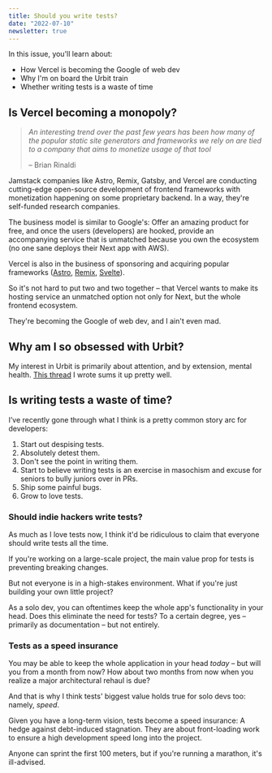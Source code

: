 ```yaml
---
title: Should you write tests?
date: "2022-07-10"
newsletter: true
---
```


In this issue, you'll learn about:

* How Vercel is becoming the Google of web dev
* Why I'm on board the Urbit train
* Whether writing tests is a waste of time

## Is Vercel becoming a monopoly?

> *An interesting trend over the past few years has been how many of the popular static site generators and frameworks we rely on are tied to a company that aims to monetize usage of that tool*
>
> – Brian Rinaldi
>

Jamstack companies like Astro, Remix, Gatsby, and Vercel are conducting cutting-edge open-source development of frontend frameworks with monetization happening on some proprietary backend. In a way, they're self-funded research companies.

The business model is similar to Google's: Offer an amazing product for free, and once the users (developers) are hooked, provide an accompanying service that is unmatched because you own the ecosystem (no one sane deploys their Next app with AWS).

Vercel is also in the business of sponsoring and acquiring popular frameworks ([Astro](https://github.com/withastro/astro#platinum-sponsors), [Remix](https://remix.run/conf/2022#sponsors), [Svelte](https://vercel.com/blog/vercel-welcomes-rich-harris-creator-of-svelte)).

So it's not hard to put two and two together – that Vercel wants to make its hosting service an unmatched option not only for Next, but the whole frontend ecosystem.

They're becoming the Google of web dev, and I ain't even mad.

## Why am I so obsessed with Urbit?

My interest in Urbit is primarily about attention, and by extension, mental health. [This thread](https://twitter.com/gdbroman/status/1518314137977241601) I wrote sums it up pretty well.

## Is writing tests a waste of time?

I’ve recently gone through what I think is a pretty common story arc for developers:

1. Start out despising tests.
2. Absolutely detest them.
3. Don't see the point in writing them.
4. Start to believe writing tests is an exercise in masochism and excuse for seniors to bully juniors over in PRs.
5. Ship some painful bugs.
6. Grow to love tests.

### Should indie hackers write tests?

As much as I love tests now, I think it'd be ridiculous to claim that everyone should write tests all the time.

If you're working on a large-scale project, the main value prop for tests is preventing breaking changes.

But not everyone is in a high-stakes environment. What if you're just building your own little project?

As a solo dev, you can oftentimes keep the whole app's functionality in your head. Does this eliminate the need for tests? To a certain degree, yes – primarily as documentation – but not entirely.

### Tests as a speed insurance

You may be able to keep the whole application in your head *today* – but will you from a month from now? How about two months from now when you realize a major architectural rehaul is due?

And that is why I think tests' biggest value holds true for solo devs too: namely, *speed*.

Given you have a long-term vision, tests become a speed insurance: A hedge against debt-induced stagnation. They are about front-loading work to ensure a high development speed long into the project.

Anyone can sprint the first 100 meters, but if you're running a marathon, it's ill-advised.
